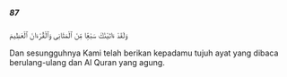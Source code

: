##### 87

<span class="ayah">وَلَقَدْ ءَاتَيْنَٰكَ سَبْعًۭا مِّنَ ٱلْمَثَانِى وَٱلْقُرْءَانَ ٱلْعَظِيمَ</span>

<span class="ayah_translation">Dan sesungguhnya Kami telah berikan kepadamu tujuh ayat yang dibaca berulang-ulang dan Al Quran yang agung.</span>
